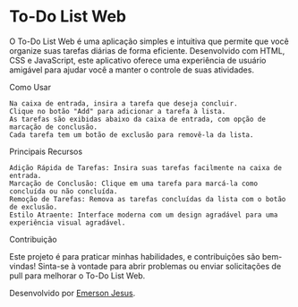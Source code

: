 # To-Do List Web
 
O To-Do List Web é uma aplicação simples e intuitiva que permite que você organize suas tarefas diárias de forma eficiente. Desenvolvido com HTML, CSS e JavaScript, este aplicativo oferece uma experiência de usuário amigável para ajudar você a manter o controle de suas atividades.

Como Usar

    Na caixa de entrada, insira a tarefa que deseja concluir.
    Clique no botão "Add" para adicionar a tarefa à lista.
    As tarefas são exibidas abaixo da caixa de entrada, com opção de marcação de conclusão.
    Cada tarefa tem um botão de exclusão para removê-la da lista.

Principais Recursos

    Adição Rápida de Tarefas: Insira suas tarefas facilmente na caixa de entrada.
    Marcação de Conclusão: Clique em uma tarefa para marcá-la como concluída ou não concluída.
    Remoção de Tarefas: Remova as tarefas concluídas da lista com o botão de exclusão.
    Estilo Atraente: Interface moderna com um design agradável para uma experiência visual agradável.

Contribuição

Este projeto é para praticar minhas habilidades, e contribuições são bem-vindas! Sinta-se à vontade para abrir problemas ou enviar solicitações de pull para melhorar o To-Do List Web.

Desenvolvido por [Emerson Jesus](https://github.com/EmersonJesus).
